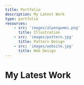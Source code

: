```yaml
---
title: Portfolio
description: My Latest Work
type: portfolio
resources:
    - src: 'images/alpengummi.png'
      title: Illustration
    - src: 'images/pattern.jpg'
      title: Pattern Design
    - src: 'images/website.jpg'
      title: Web Design
---
```


# My Latest Work